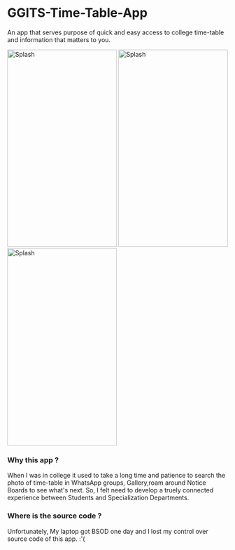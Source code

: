 # GGITS-Time-Table-App
An app that serves purpose of quick and easy access to college time-table and information that matters to you.
<p float="left">
  <img src="https://user-images.githubusercontent.com/65852995/140293578-f9a49018-0f58-429c-bebe-addaa7f8fee8.jpeg" alt="Splash" style="height: 450px; width:250px;"/>
  <img src="https://user-images.githubusercontent.com/65852995/140295175-df688d67-17c7-4f7a-8edd-d499a5334968.jpeg" alt="Splash" style="height: 450px; width:250px;"/>
  <img src="https://user-images.githubusercontent.com/65852995/140294784-4bbf87eb-204f-4318-a04a-c0f4a7acb443.jpeg" alt="Splash" style="height: 450px; width:250px;"/>
</p>

### Why this app ?
When I was in college it used to take a long time and patience to search the photo of time-table in WhatsApp groups, Gallery,roam around Notice Boards to see what's next. So, I felt need to develop a truely connected experience between Students and Specialization Departments.

### Where is the source code ?
Unfortunately, My laptop got BSOD one day and I lost my control over source code of this app. :'(

